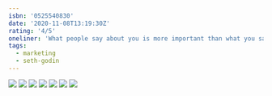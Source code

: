 ```yaml
---
isbn: '0525540830'
date: '2020-11-08T13:19:30Z'
rating: '4/5'
oneliner: 'What people say about you is more important than what you say.'
tags:
  - marketing
  - seth-godin
---
```


![](/images/books/this-is-marketing/this-is-marketing-2.jpg)
![](/images/books/this-is-marketing/this-is-marketing-3.jpg)
![](/images/books/this-is-marketing/this-is-marketing-4.jpg)
![](/images/books/this-is-marketing/this-is-marketing-5.jpg)
![](/images/books/this-is-marketing/this-is-marketing-6.jpg)
![](/images/books/this-is-marketing/this-is-marketing-7.jpg)
![](/images/books/this-is-marketing/this-is-marketing-8.jpg)
